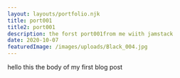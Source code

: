 ```yaml
---
layout: layouts/portfolio.njk
title: port001
title2: port001
description: the forst port001from me wiith jamstack
date: 2020-10-07
featuredImage: /images/uploads/Black_004.jpg
---
```



hello this the body of my first blog post